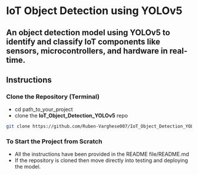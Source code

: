 # IoT Object Detection using YOLOv5
## An object detection model using YOLOv5 to identify and classify IoT components like sensors, microcontrollers, and hardware in real-time.

## Instructions

### Clone the Repository (Terminal)
- cd path_to_your_project
- clone the **IoT_Object_Detection_YOLOv5** repo
```sh
git clone https://github.com/Ruben-Varghese007/IoT_Object_Detection_YOLOv5.git
```

### To Start the Project from Scratch
- All the instructions have been provided in the README file/README.md
- If the repository is cloned then move directly into testing and deploying the model.


